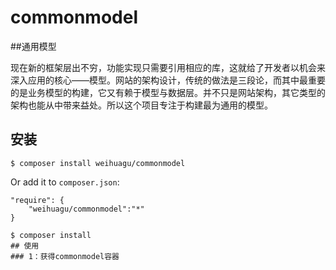 # commonmodel
##通用模型

现在新的框架层出不穷，功能实现只需要引用相应的库，这就给了开发者以机会来深入应用的核心——模型。网站的架构设计，传统的做法是三段论，而其中最重要的是业务模型的构建，它又有赖于模型与数据层。并不只是网站架构，其它类型的架构也能从中带来益处。所以这个项目专注于构建最为通用的模型。

## 安装

```
$ composer install weihuagu/commonmodel
```

Or add it to `composer.json`:

```
"require": {
	"weihuagu/commonmodel":"*"
}
```

```
$ composer install
## 使用
### 1：获得commonmodel容器
